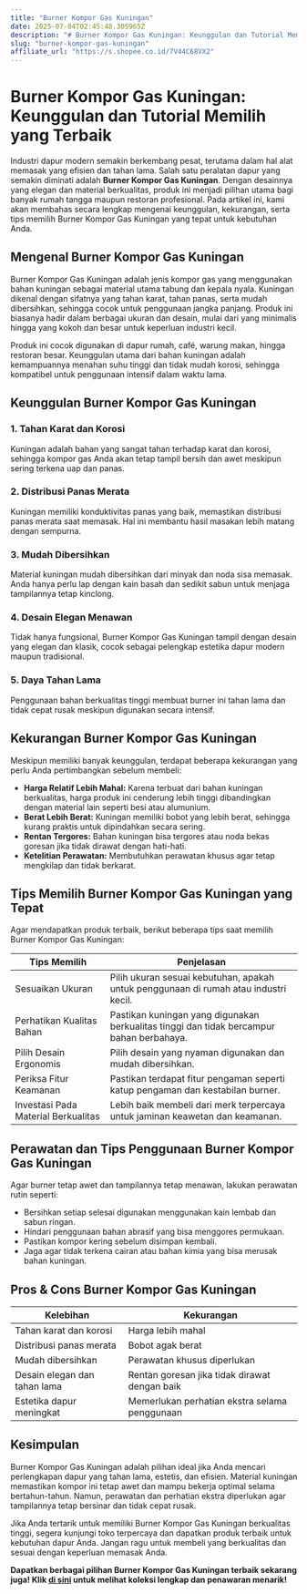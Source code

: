 ```yaml
---
title: "Burner Kompor Gas Kuningan"
date: 2025-07-04T02:45:48.305965Z
description: "# Burner Kompor Gas Kuningan: Keunggulan dan Tutorial Memilih yang Terbaik..."
slug: "burner-kompor-gas-kuningan"
affiliate_url: "https://s.shopee.co.id/7V44C68VX2"
---
```

# Burner Kompor Gas Kuningan: Keunggulan dan Tutorial Memilih yang Terbaik

Industri dapur modern semakin berkembang pesat, terutama dalam hal alat memasak yang efisien dan tahan lama. Salah satu peralatan dapur yang semakin diminati adalah **Burner Kompor Gas Kuningan**. Dengan desainnya yang elegan dan material berkualitas, produk ini menjadi pilihan utama bagi banyak rumah tangga maupun restoran profesional. Pada artikel ini, kami akan membahas secara lengkap mengenai keunggulan, kekurangan, serta tips memilih Burner Kompor Gas Kuningan yang tepat untuk kebutuhan Anda.

## Mengenal Burner Kompor Gas Kuningan

Burner Kompor Gas Kuningan adalah jenis kompor gas yang menggunakan bahan kuningan sebagai material utama tabung dan kepala nyala. Kuningan dikenal dengan sifatnya yang tahan karat, tahan panas, serta mudah dibersihkan, sehingga cocok untuk penggunaan jangka panjang. Produk ini biasanya hadir dalam berbagai ukuran dan desain, mulai dari yang minimalis hingga yang kokoh dan besar untuk keperluan industri kecil.

Produk ini cocok digunakan di dapur rumah, café, warung makan, hingga restoran besar. Keunggulan utama dari bahan kuningan adalah kemampuannya menahan suhu tinggi dan tidak mudah korosi, sehingga kompatibel untuk penggunaan intensif dalam waktu lama.

## Keunggulan Burner Kompor Gas Kuningan

### 1. Tahan Karat dan Korosi
Kuningan adalah bahan yang sangat tahan terhadap karat dan korosi, sehingga kompor gas Anda akan tetap tampil bersih dan awet meskipun sering terkena uap dan panas.

### 2. Distribusi Panas Merata
Kuningan memiliki konduktivitas panas yang baik, memastikan distribusi panas merata saat memasak. Hal ini membantu hasil masakan lebih matang dengan sempurna.

### 3. Mudah Dibersihkan
Material kuningan mudah dibersihkan dari minyak dan noda sisa memasak. Anda hanya perlu lap dengan kain basah dan sedikit sabun untuk menjaga tampilannya tetap kinclong.

### 4. Desain Elegan Menawan
Tidak hanya fungsional, Burner Kompor Gas Kuningan tampil dengan desain yang elegan dan klasik, cocok sebagai pelengkap estetika dapur modern maupun tradisional.

### 5. Daya Tahan Lama
Penggunaan bahan berkualitas tinggi membuat burner ini tahan lama dan tidak cepat rusak meskipun digunakan secara intensif.

## Kekurangan Burner Kompor Gas Kuningan

Meskipun memiliki banyak keunggulan, terdapat beberapa kekurangan yang perlu Anda pertimbangkan sebelum membeli:

- **Harga Relatif Lebih Mahal:** Karena terbuat dari bahan kuningan berkualitas, harga produk ini cenderung lebih tinggi dibandingkan dengan material lain seperti besi atau alumunium.
- **Berat Lebih Berat:** Kuningan memiliki bobot yang lebih berat, sehingga kurang praktis untuk dipindahkan secara sering.
- **Rentan Tergores:** Bahan kuningan bisa tergores atau noda bekas goresan jika tidak dirawat dengan hati-hati.
- **Ketelitian Perawatan:** Membutuhkan perawatan khusus agar tetap mengkilap dan tidak berkarat.

## Tips Memilih Burner Kompor Gas Kuningan yang Tepat

Agar mendapatkan produk terbaik, berikut beberapa tips saat memilih Burner Kompor Gas Kuningan:

| Tips Memilih | Penjelasan |
|--------------|------------|
| Sesuaikan Ukuran | Pilih ukuran sesuai kebutuhan, apakah untuk penggunaan di rumah atau industri kecil. |
| Perhatikan Kualitas Bahan | Pastikan kuningan yang digunakan berkualitas tinggi dan tidak bercampur bahan berbahaya. |
| Pilih Desain Ergonomis | Pilih desain yang nyaman digunakan dan mudah dibersihkan. |
| Periksa Fitur Keamanan | Pastikan terdapat fitur pengaman seperti katup pengaman dan kestabilan burner. |
| Investasi Pada Material Berkualitas | Lebih baik membeli dari merk terpercaya untuk jaminan keawetan dan keamanan. |

## Perawatan dan Tips Penggunaan Burner Kompor Gas Kuningan

Agar burner tetap awet dan tampilannya tetap menawan, lakukan perawatan rutin seperti:

- Bersihkan setiap selesai digunakan menggunakan kain lembab dan sabun ringan.
- Hindari penggunaan bahan abrasif yang bisa menggores permukaan.
- Pastikan kompor kering sebelum disimpan kembali.
- Jaga agar tidak terkena cairan atau bahan kimia yang bisa merusak bahan kuningan.

## Pros & Cons Burner Kompor Gas Kuningan

| Kelebihan | Kekurangan |
| --------- | ------------ |
| Tahan karat dan korosi | Harga lebih mahal |
| Distribusi panas merata | Bobot agak berat |
| Mudah dibersihkan | Perawatan khusus diperlukan |
| Desain elegan dan tahan lama | Rentan goresan jika tidak dirawat dengan baik |
| Estetika dapur meningkat | Memerlukan perhatian ekstra selama penggunaan |

## Kesimpulan

Burner Kompor Gas Kuningan adalah pilihan ideal jika Anda mencari perlengkapan dapur yang tahan lama, estetis, dan efisien. Material kuningan memastikan kompor ini tetap awet dan mampu bekerja optimal selama bertahun-tahun. Namun, perawatan dan perhatian ekstra diperlukan agar tampilannya tetap bersinar dan tidak cepat rusak.

Jika Anda tertarik untuk memiliki Burner Kompor Gas Kuningan berkualitas tinggi, segera kunjungi toko terpercaya dan dapatkan produk terbaik untuk kebutuhan dapur Anda. Jangan ragu untuk membeli yang berkualitas dan sesuai dengan keperluan memasak Anda.

**Dapatkan berbagai pilihan Burner Kompor Gas Kuningan terbaik sekarang juga! Klik [di sini](https://s.shopee.co.id/7V44C68VX2) untuk melihat koleksi lengkap dan penawaran menarik!**